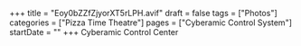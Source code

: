 +++
title = "Eoy0bZZfZjyorXT5rLPH.avif"
draft = false
tags = ["Photos"]
categories = ["Pizza Time Theatre"]
pages = ["Cyberamic Control System"]
startDate = ""
+++
Cyberamic Control Center
